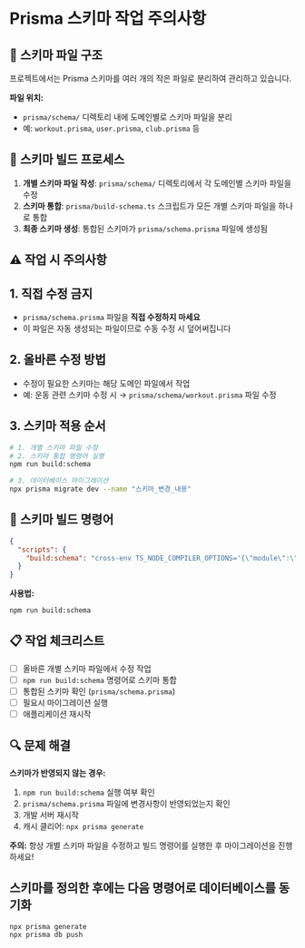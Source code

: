 # Prisma 스키마 작업 주의사항

## 📁 스키마 파일 구조

프로젝트에서는 Prisma 스키마를 여러 개의 작은 파일로 분리하여 관리하고 있습니다.

**파일 위치:**

- `prisma/schema/` 디렉토리 내에 도메인별로 스키마 파일을 분리
- 예: `workout.prisma`, `user.prisma`, `club.prisma` 등

## 🔧 스키마 빌드 프로세스

1. **개별 스키마 파일 작성**: `prisma/schema/` 디렉토리에서 각 도메인별 스키마 파일을 수정
2. **스키마 통합**: `prisma/build-schema.ts` 스크립트가 모든 개별 스키마 파일을 하나로 통합
3. **최종 스키마 생성**: 통합된 스키마가 `prisma/schema.prisma` 파일에 생성됨

## ⚠️ 작업 시 주의사항

## 1. 직접 수정 금지

- `prisma/schema.prisma` 파일을 **직접 수정하지 마세요**
- 이 파일은 자동 생성되는 파일이므로 수동 수정 시 덮어써집니다

## 2. 올바른 수정 방법

- 수정이 필요한 스키마는 해당 도메인 파일에서 작업
- 예: 운동 관련 스키마 수정 시 → `prisma/schema/workout.prisma` 파일 수정

## 3. 스키마 적용 순서

```bash
# 1. 개별 스키마 파일 수정
# 2. 스키마 통합 명령어 실행
npm run build:schema

# 3. 데이터베이스 마이그레이션
npx prisma migrate dev --name "스키마_변경_내용"
```

## 🚀 스키마 빌드 명령어

```json
{
  "scripts": {
    "build:schema": "cross-env TS_NODE_COMPILER_OPTIONS='{\"module\":\"commonjs\"}' ts-node prisma/build-schema.ts"
  }
}
```

**사용법:**

```bash
npm run build:schema
```

## 📋 작업 체크리스트

- [ ] 올바른 개별 스키마 파일에서 수정 작업
- [ ] `npm run build:schema` 명령어로 스키마 통합
- [ ] 통합된 스키마 확인 (`prisma/schema.prisma`)
- [ ] 필요시 마이그레이션 실행
- [ ] 애플리케이션 재시작

## 🔍 문제 해결

**스키마가 반영되지 않는 경우:**

1. `npm run build:schema` 실행 여부 확인
2. `prisma/schema.prisma` 파일에 변경사항이 반영되었는지 확인
3. 개발 서버 재시작
4. 캐시 클리어: `npx prisma generate`

**주의:** 항상 개별 스키마 파일을 수정하고 빌드 명령어를 실행한 후 마이그레이션을 진행하세요!

## 스키마를 정의한 후에는 다음 명령어로 데이터베이스를 동기화

```tsx
npx prisma generate
npx prisma db push
```
